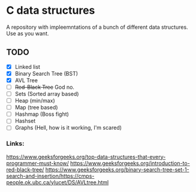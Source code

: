 # C data structures 
A repository with impleemntations of a bunch of different data structures. Use as you want.

## TODO

- [x] Linked list
- [x] Binary Search Tree (BST)
- [x] AVL Tree
- [ ] ~~Red-Black Tree~~ God no.
- [ ] Sets (Sorted array based) 
- [ ] Heap (min/max)
- [ ] Map (tree based)
- [ ] Hashmap (Boss fight)
- [ ] Hashset
- [ ] Graphs (Hell, how is it working, I'm scared)

### Links:
https://www.geeksforgeeks.org/top-data-structures-that-every-programmer-must-know/
https://www.geeksforgeeks.org/introduction-to-red-black-tree/
https://www.geeksforgeeks.org/binary-search-tree-set-1-search-and-insertion/https://cmps-people.ok.ubc.ca/ylucet/DS/AVLtree.html